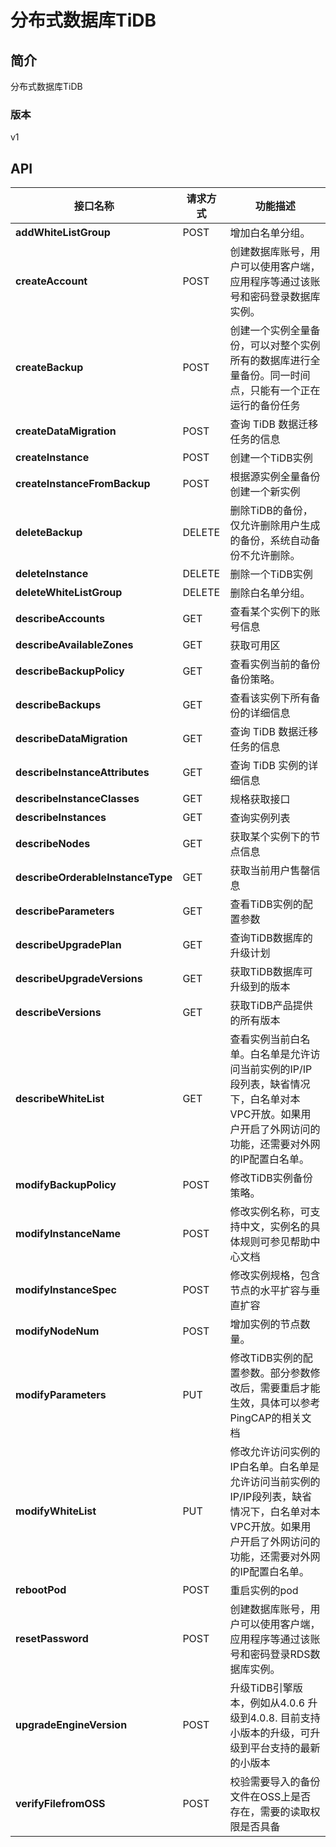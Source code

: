 # 分布式数据库TiDB


## 简介
分布式数据库TiDB


### 版本
v1


## API
|接口名称|请求方式|功能描述|
|---|---|---|
|**addWhiteListGroup**|POST|增加白名单分组。|
|**createAccount**|POST|创建数据库账号，用户可以使用客户端，应用程序等通过该账号和密码登录数据库实例。|
|**createBackup**|POST|创建一个实例全量备份，可以对整个实例所有的数据库进行全量备份。同一时间点，只能有一个正在运行的备份任务|
|**createDataMigration**|POST|查询 TiDB 数据迁移任务的信息|
|**createInstance**|POST|创建一个TiDB实例|
|**createInstanceFromBackup**|POST|根据源实例全量备份创建一个新实例|
|**deleteBackup**|DELETE|删除TiDB的备份，仅允许删除用户生成的备份，系统自动备份不允许删除。|
|**deleteInstance**|DELETE|删除一个TiDB实例|
|**deleteWhiteListGroup**|DELETE|删除白名单分组。|
|**describeAccounts**|GET|查看某个实例下的账号信息|
|**describeAvailableZones**|GET|获取可用区|
|**describeBackupPolicy**|GET|查看实例当前的备份备份策略。|
|**describeBackups**|GET|查看该实例下所有备份的详细信息|
|**describeDataMigration**|GET|查询 TiDB 数据迁移任务的信息|
|**describeInstanceAttributes**|GET|查询 TiDB 实例的详细信息|
|**describeInstanceClasses**|GET|规格获取接口|
|**describeInstances**|GET|查询实例列表|
|**describeNodes**|GET|获取某个实例下的节点信息|
|**describeOrderableInstanceType**|GET|获取当前用户售罄信息|
|**describeParameters**|GET|查看TiDB实例的配置参数|
|**describeUpgradePlan**|GET|查询TiDB数据库的升级计划|
|**describeUpgradeVersions**|GET|获取TiDB数据库可升级到的版本|
|**describeVersions**|GET|获取TiDB产品提供的所有版本|
|**describeWhiteList**|GET|查看实例当前白名单。白名单是允许访问当前实例的IP/IP段列表，缺省情况下，白名单对本VPC开放。如果用户开启了外网访问的功能，还需要对外网的IP配置白名单。|
|**modifyBackupPolicy**|POST|修改TiDB实例备份策略。|
|**modifyInstanceName**|POST|修改实例名称，可支持中文，实例名的具体规则可参见帮助中心文档|
|**modifyInstanceSpec**|POST|修改实例规格，包含节点的水平扩容与垂直扩容|
|**modifyNodeNum**|POST|增加实例的节点数量。|
|**modifyParameters**|PUT|修改TiDB实例的配置参数。部分参数修改后，需要重启才能生效，具体可以参考PingCAP的相关文档|
|**modifyWhiteList**|PUT|修改允许访问实例的IP白名单。白名单是允许访问当前实例的IP/IP段列表，缺省情况下，白名单对本VPC开放。如果用户开启了外网访问的功能，还需要对外网的IP配置白名单。|
|**rebootPod**|POST|重启实例的pod|
|**resetPassword**|POST|创建数据库账号，用户可以使用客户端，应用程序等通过该账号和密码登录RDS数据库实例。|
|**upgradeEngineVersion**|POST|升级TiDB引擎版本，例如从4.0.6 升级到4.0.8. 目前支持小版本的升级，可升级到平台支持的最新的小版本|
|**verifyFilefromOSS**|POST|校验需要导入的备份文件在OSS上是否存在，需要的读取权限是否具备|
